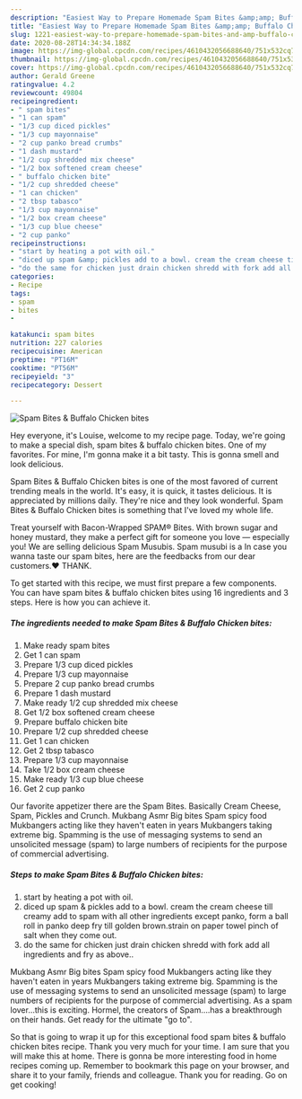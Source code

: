 ```yaml
---
description: "Easiest Way to Prepare Homemade Spam Bites &amp;amp; Buffalo Chicken bites"
title: "Easiest Way to Prepare Homemade Spam Bites &amp;amp; Buffalo Chicken bites"
slug: 1221-easiest-way-to-prepare-homemade-spam-bites-and-amp-buffalo-chicken-bites
date: 2020-08-28T14:34:34.188Z
image: https://img-global.cpcdn.com/recipes/4610432056688640/751x532cq70/spam-bites-buffalo-chicken-bites-recipe-main-photo.jpg
thumbnail: https://img-global.cpcdn.com/recipes/4610432056688640/751x532cq70/spam-bites-buffalo-chicken-bites-recipe-main-photo.jpg
cover: https://img-global.cpcdn.com/recipes/4610432056688640/751x532cq70/spam-bites-buffalo-chicken-bites-recipe-main-photo.jpg
author: Gerald Greene
ratingvalue: 4.2
reviewcount: 49804
recipeingredient:
- " spam bites"
- "1 can spam"
- "1/3 cup diced pickles"
- "1/3 cup mayonnaise"
- "2 cup panko bread crumbs"
- "1 dash mustard"
- "1/2 cup shredded mix cheese"
- "1/2 box softened cream cheese"
- " buffalo chicken bite"
- "1/2 cup shredded cheese"
- "1 can chicken"
- "2 tbsp tabasco"
- "1/3 cup mayonnaise"
- "1/2 box cream cheese"
- "1/3 cup blue cheese"
- "2 cup panko"
recipeinstructions:
- "start by heating a pot with oil."
- "diced up spam &amp; pickles add to a bowl. cream the cream cheese till creamy add to spam with all other ingredients except panko, form a ball roll in panko deep fry till golden brown.strain on paper towel pinch of salt when they come out."
- "do the same for chicken just drain chicken shredd with fork add all ingredients and fry as above.."
categories:
- Recipe
tags:
- spam
- bites
- 

katakunci: spam bites  
nutrition: 227 calories
recipecuisine: American
preptime: "PT16M"
cooktime: "PT56M"
recipeyield: "3"
recipecategory: Dessert

---
```



![Spam Bites &amp; Buffalo Chicken bites](https://img-global.cpcdn.com/recipes/4610432056688640/751x532cq70/spam-bites-buffalo-chicken-bites-recipe-main-photo.jpg)

Hey everyone, it's Louise, welcome to my recipe page. Today, we're going to make a special dish, spam bites &amp; buffalo chicken bites. One of my favorites. For mine, I'm gonna make it a bit tasty. This is gonna smell and look delicious.

Spam Bites &amp; Buffalo Chicken bites is one of the most favored of current trending meals in the world. It's easy, it is quick, it tastes delicious. It is appreciated by millions daily. They're nice and they look wonderful. Spam Bites &amp; Buffalo Chicken bites is something that I've loved my whole life.

Treat yourself with Bacon-Wrapped SPAM® Bites. With brown sugar and honey mustard, they make a perfect gift for someone you love — especially you! We are selling delicious Spam Musubis. Spam musubi is a In case you wanna taste our spam bites, here are the feedbacks from our dear customers.❤️ THANK.


To get started with this recipe, we must first prepare a few components. You can have spam bites &amp; buffalo chicken bites using 16 ingredients and 3 steps. Here is how you can achieve it.

<!--inarticleads1-->

##### The ingredients needed to make Spam Bites &amp; Buffalo Chicken bites:

1. Make ready  spam bites
1. Get 1 can spam
1. Prepare 1/3 cup diced pickles
1. Prepare 1/3 cup mayonnaise
1. Prepare 2 cup panko bread crumbs
1. Prepare 1 dash mustard
1. Make ready 1/2 cup shredded mix cheese
1. Get 1/2 box softened cream cheese
1. Prepare  buffalo chicken bite
1. Prepare 1/2 cup shredded cheese
1. Get 1 can chicken
1. Get 2 tbsp tabasco
1. Prepare 1/3 cup mayonnaise
1. Take 1/2 box cream cheese
1. Make ready 1/3 cup blue cheese
1. Get 2 cup panko


Our favorite appetizer there are the Spam Bites. Basically Cream Cheese, Spam, Pickles and Crunch. Mukbang Asmr Big bites Spam spicy food Mukbangers acting like they haven&#39;t eaten in years Mukbangers taking extreme big. Spamming is the use of messaging systems to send an unsolicited message (spam) to large numbers of recipients for the purpose of commercial advertising. 

<!--inarticleads2-->

##### Steps to make Spam Bites &amp; Buffalo Chicken bites:

1. start by heating a pot with oil.
1. diced up spam &amp; pickles add to a bowl. cream the cream cheese till creamy add to spam with all other ingredients except panko, form a ball roll in panko deep fry till golden brown.strain on paper towel pinch of salt when they come out.
1. do the same for chicken just drain chicken shredd with fork add all ingredients and fry as above..


Mukbang Asmr Big bites Spam spicy food Mukbangers acting like they haven&#39;t eaten in years Mukbangers taking extreme big. Spamming is the use of messaging systems to send an unsolicited message (spam) to large numbers of recipients for the purpose of commercial advertising. As a spam lover…this is exciting. Hormel, the creators of Spam….has a breakthrough on their hands. Get ready for the ultimate &#34;go to&#34;. 

So that is going to wrap it up for this exceptional food spam bites &amp; buffalo chicken bites recipe. Thank you very much for your time. I am sure that you will make this at home. There is gonna be more interesting food in home recipes coming up. Remember to bookmark this page on your browser, and share it to your family, friends and colleague. Thank you for reading. Go on get cooking!

